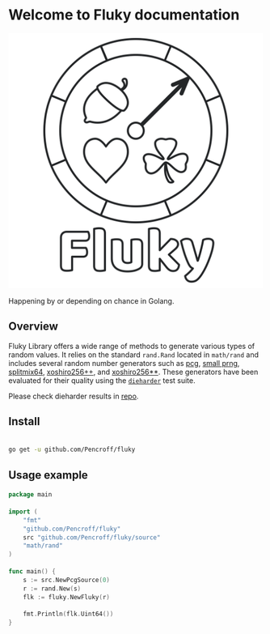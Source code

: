 # Welcome to Fluky documentation

<img
class="logo"
src="images/fluky-v.svg"
alt="Fluky">
</img>

Happening by or depending on chance in Golang.

## Overview

Fluky Library offers a wide range of methods to generate various types of random values.
It relies on the standard `rand.Rand` located in `math/rand` and includes several random number generators such as
[pcg](https://www.pcg-random.org/), [small prng](https://burtleburtle.net/bob/rand/smallprng.html),
[splitmix64](https://prng.di.unimi.it/), [xoshiro256++](https://prng.di.unimi.it/), and [xoshiro256**](https://prng.di.unimi.it/). 
These generators have been evaluated for their quality using the [`dieharder`](https://webhome.phy.duke.edu/~rgb/General/dieharder.php) test suite.

Please check dieharder results in [repo](https://github.com/Pencroff/fluky/tree/main/dieharder-source).

## Install

```bash

go get -u github.com/Pencroff/fluky

```

## Usage example

```go
package main

import (
	"fmt"
	"github.com/Pencroff/fluky"
	src "github.com/Pencroff/fluky/source"
	"math/rand"
)

func main() {
	s := src.NewPcgSource(0)
	r := rand.New(s)
	flk := fluky.NewFluky(r)

	fmt.Println(flk.Uint64())
}

```

